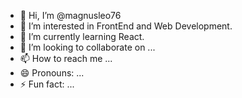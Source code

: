 - 👋 Hi, I’m @magnusleo76
- 👀 I’m interested in FrontEnd and Web Development. 
- 🌱 I’m currently learning React.
- 💞️ I’m looking to collaborate on ...
- 📫 How to reach me ...
- 😄 Pronouns: ...
- ⚡ Fun fact: ...

<!---
magnusleo76/magnusleo76 is a ✨ special ✨ repository because its `README.md` (this file) appears on your GitHub profile.
You can click the Preview link to take a look at your changes.
--->
